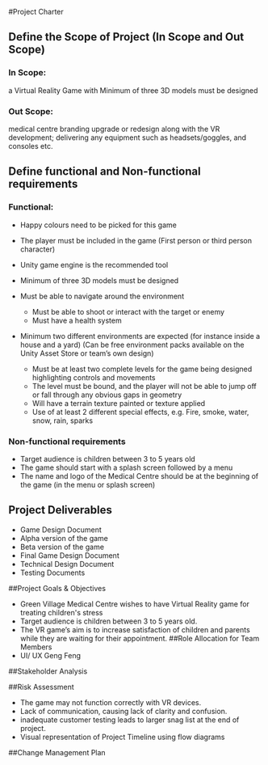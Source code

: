 #Project Charter 

## Define the Scope of Project (In Scope and Out Scope)


### In Scope:
a Virtual Reality Game with Minimum of three 3D models must be designed

### Out Scope:
medical centre branding upgrade or redesign along with the VR development; delivering any equipment such as headsets/goggles, and consoles etc.
## Define functional and Non-functional requirements
### Functional: 

* Happy colours need to be picked for this game 
* The player must be included in the game (First person or third person character)
* Unity game engine is the recommended tool
* Minimum of three 3D models must be designed
* Must be able to navigate around the environment

    * Must be able to shoot or interact with the target or enemy
    * Must have a health system
* Minimum two different environments are expected (for instance inside a house and a yard) (Can be free environment packs available on the Unity Asset Store or team’s own design)
    * Must be at least two complete levels for the game being designed highlighting controls and movements
    * The level must be bound, and the player will not be able to jump off or fall through any obvious gaps in geometry
    * Will have a terrain texture painted or texture applied
    * Use of at least 2 different special effects, e.g. Fire, smoke, water, snow, rain, sparks


### Non-functional requirements
* Target audience is children between 3 to 5 years old
* The game should start with a splash screen followed by a menu
* The name and logo of the Medical Centre should be at the beginning of the game (in the menu or splash screen)
                          
## Project Deliverables
* Game Design Document 
* Alpha version of the game 
* Beta version of the game 
* Final Game Design Document 
* Technical Design Document 
* Testing Documents 

##Project Goals & Objectives
* Green Village Medical Centre wishes to have Virtual Reality game for treating children's stress
* Target audience is children between 3 to 5 years old. 
* The VR game’s aim is to increase satisfaction of children and parents while they are waiting for their appointment.
##Role Allocation for Team Members
* UI/ UX Geng Feng

##Stakeholder Analysis


##Risk Assessment
* The game may not function correctly with VR devices.
* Lack of communication, causing lack of clarity and confusion.
* inadequate customer testing leads to larger snag list at the end of project.
* Visual representation of Project Timeline using flow diagrams


##Change Management Plan
